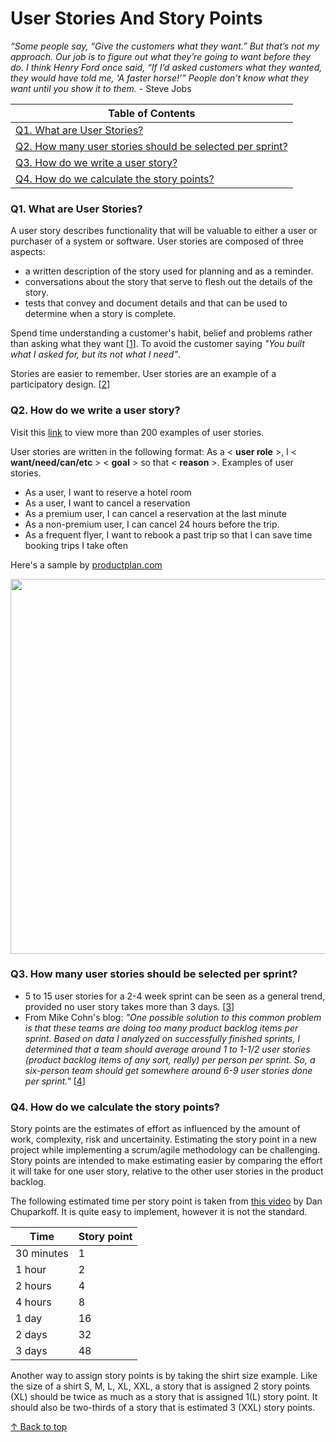 # User Stories And Story Points

_“Some people say, “Give the customers what they want.” But that’s not my approach. Our job is to figure out what they’re going to want before they do. I think Henry Ford once said, “If I’d asked customers what they wanted, they would have told me, ‘A faster horse!’” People don’t know what they want until you show it to them._ - Steve Jobs



|Table of Contents |
|------------|
|[Q1. What are User Stories?](https://github.com/blessinvarkey/musings/blob/main/posts/Scrum/15-07-2021-user-stories-and-story-points.md#1-why-do-we-need-user-stories)    |
|[Q2. How many user stories should be selected per sprint?](https://github.com/blessinvarkey/musings/blob/main/posts/Scrum/15-07-2021-user-stories-and-story-points.md#q2-do-we-have-a-rule-of-thumb-for-user-stories)|
|[Q3. How do we write a user story?]()|
|[Q4. How do we calculate the story points?](https://github.com/blessinvarkey/musings/blob/main/posts/Scrum/15-07-2021-user-stories-and-story-points.md#2-calculating-the-story-points)|


### Q1. What are User Stories?

A user story describes functionality that will be valuable to either a user or purchaser of a system or software. User stories are composed of three aspects:   
- a written description of the story used for planning and as a reminder.  
- conversations about the story that serve to flesh out the details of the story.  
- tests that convey and document details and that can be used to determine when a story is complete.  

Spend time understanding a customer's habit, belief and problems rather than asking what they want [[1](https://productcoalition.com/dont-ask-users-what-they-want-8a842bce274b)]. To avoid the customer saying _"You built what I asked for, but its not what I need"_.  

Stories are easier to remember. 
User stories are an example of a participatory design. [[2](https://www.youtube.com/watch?v=6q5-cVeNjCE)] 

### Q2. How do we write a user story?
Visit this [link](https://www.mountaingoatsoftware.com/uploads/documents/example-user-stories.pdf) to view more than 200 examples of user stories.

User stories are written in the following format: As a < __user role__ >, I < __want/need/can/etc__ > < __goal__ > so that < __reason__ >.
Examples of user stories. 
- As a user, I want to reserve a hotel room
- As a user, I want to cancel a reservation
- As a premium user, I can cancel a reservation at the last minute
- As a non-premium user, I can cancel 24 hours before the trip.  
- As a frequent flyer, I want to rebook a past trip so that I can save time booking trips I take often

Here's a sample by [productplan.com](https://www.productplan.com)

<img src = "https://www.productplan.com/uploads/2019/01/user-story-1024x536.png" width= 600>

### Q3. How many user stories should be selected per sprint?

- 5 to 15 user stories for a 2-4 week sprint can be seen as a general trend, provided no user story takes more than 3 days. [[3](https://www.leadingagile.com/2015/05/how-many-user-stories-per-sprint-rules-of-thumb/)] 
- From Mike Cohn's blog: _"One possible solution to this common problem is that these teams are doing too many product backlog items per sprint. Based on data I analyzed on successfully finished sprints, I determined that a team should average around 1 to 1-1/2 user stories (product backlog items of any sort, really) per person per sprint. So, a six-person team should get somewhere around 6-9 user stories done per sprint."_ [[4](https://www.mountaingoatsoftware.com/blog/should-the-daily-standup-be-person-by-person-or-story-by-story)]



### Q4. How do we calculate the story points?

Story points are the estimates of effort as influenced by the amount of work, complexity, risk and uncertainity. Estimating the story point in a new project while implementing a scrum/agile methodology can be challenging. Story points are intended to make estimating easier by comparing the effort it will take for one user story, relative to the other user stories in the product backlog. 

The following estimated time per story point is taken from [this video](https://www.youtube.com/watch?v=NrHpXvDXVrw) by Dan Chuparkoff. It is quite easy to implement, however it is not the standard.  

| Time  | Story point  |
|---|---|
| 30 minutes |1 |
| 1 hour | 2  |
| 2 hours | 4  |
| 4 hours | 8  |
| 1 day  | 16  |
| 2 days | 32  |
| 3 days | 48  |


Another way to assign story points is by taking the shirt size example. Like the size of a shirt S, M, L, XL, XXL, a story that is assigned 2 story points (XL) should be twice as much as a story that is assigned 1(L) story point. It should also be two-thirds of a story that is estimated 3 (XXL) story points.

[↑ Back to top](https://github.com/blessinvarkey/musings/blob/main/posts/Scrum/15-07-2021-user-stories-and-story-points.md)
